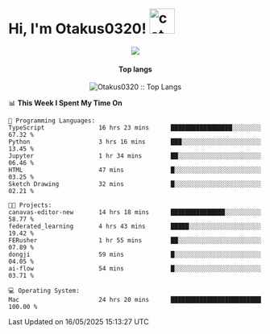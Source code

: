 <h1> Hi, I'm Otakus0320! <img src="https://media.giphy.com/media/mGcNjsfWAjY5AEZNw6/giphy.gif" width="50" alt="cat"></h1>

<p align="center"><a href="https://wakatime.com/@044d69d0-1253-4f60-96b6-5d19a0f9dde5"><img src="https://wakatime.com/badge/user/044d69d0-1253-4f60-96b6-5d19a0f9dde5.svg" /></a></p>

<h4 align="center">Top langs</h4>

<p align="center"><img src="https://github-readme-stats.vercel.app/api/top-langs/?username=Otakus0320&langs_count=10&theme=tokyonight&layout=compact&timestamp={{random_number}}" alt="Otakus0320 :: Top Langs" /></p>

<!--START_SECTION:waka-->
📊 **This Week I Spent My Time On** 

```text
💬 Programming Languages: 
TypeScript               16 hrs 23 mins      █████████████████░░░░░░░░   67.32 % 
Python                   3 hrs 16 mins       ███░░░░░░░░░░░░░░░░░░░░░░   13.45 % 
Jupyter                  1 hr 34 mins        ██░░░░░░░░░░░░░░░░░░░░░░░   06.46 % 
HTML                     47 mins             █░░░░░░░░░░░░░░░░░░░░░░░░   03.25 % 
Sketch Drawing           32 mins             █░░░░░░░░░░░░░░░░░░░░░░░░   02.21 % 

🐱‍💻 Projects: 
canavas-editor-new       14 hrs 18 mins      ███████████████░░░░░░░░░░   58.77 % 
federated_learning       4 hrs 43 mins       █████░░░░░░░░░░░░░░░░░░░░   19.42 % 
FERusher                 1 hr 55 mins        ██░░░░░░░░░░░░░░░░░░░░░░░   07.89 % 
dongji                   59 mins             █░░░░░░░░░░░░░░░░░░░░░░░░   04.05 % 
ai-flow                  54 mins             █░░░░░░░░░░░░░░░░░░░░░░░░   03.71 % 

💻 Operating System: 
Mac                      24 hrs 20 mins      █████████████████████████   100.00 % 
```


 Last Updated on 16/05/2025 15:13:27 UTC
<!--END_SECTION:waka-->
